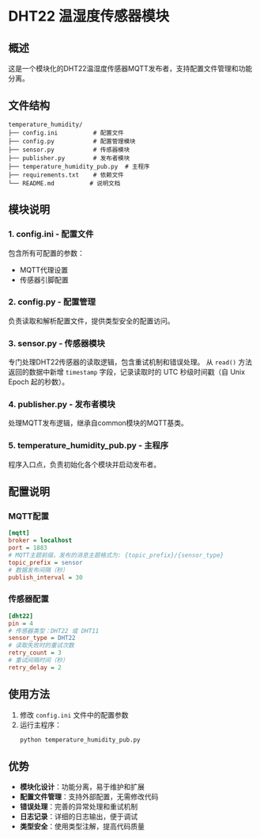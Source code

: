 # DHT22 温湿度传感器模块

## 概述

这是一个模块化的DHT22温湿度传感器MQTT发布者，支持配置文件管理和功能分离。

## 文件结构

```
temperature_humidity/
├── config.ini          # 配置文件
├── config.py           # 配置管理模块
├── sensor.py           # 传感器模块
├── publisher.py        # 发布者模块
├── temperature_humidity_pub.py  # 主程序
├── requirements.txt    # 依赖文件
└── README.md          # 说明文档
```

## 模块说明

### 1. config.ini - 配置文件
包含所有可配置的参数：
- MQTT代理设置
- 传感器引脚配置

### 2. config.py - 配置管理
负责读取和解析配置文件，提供类型安全的配置访问。

### 3. sensor.py - 传感器模块
专门处理DHT22传感器的读取逻辑，包含重试机制和错误处理。
从 `read()` 方法返回的数据中新增 `timestamp` 字段，记录读取时的 UTC 秒级时间戳（自 Unix Epoch 起的秒数）。

### 4. publisher.py - 发布者模块
处理MQTT发布逻辑，继承自common模块的MQTT基类。

### 5. temperature_humidity_pub.py - 主程序
程序入口点，负责初始化各个模块并启动发布者。

## 配置说明

### MQTT配置
```ini
[mqtt]
broker = localhost
port = 1883
# MQTT主题前缀，发布的消息主题格式为: {topic_prefix}/{sensor_type}
topic_prefix = sensor
# 数据发布间隔（秒）
publish_interval = 30
```

### 传感器配置
```ini
[dht22]
pin = 4
# 传感器类型：DHT22 或 DHT11
sensor_type = DHT22
# 读取失败时的重试次数
retry_count = 3
# 重试间隔时间（秒）
retry_delay = 2
```

## 使用方法

1. 修改 `config.ini` 文件中的配置参数
2. 运行主程序：
   ```bash
   python temperature_humidity_pub.py
   ```

## 优势

- **模块化设计**：功能分离，易于维护和扩展
- **配置文件管理**：支持外部配置，无需修改代码
- **错误处理**：完善的异常处理和重试机制
- **日志记录**：详细的日志输出，便于调试
- **类型安全**：使用类型注解，提高代码质量 